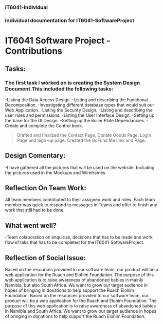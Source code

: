 ### IT6041-Individual
### Individual documentation for IT6041-SoftwareProject

# IT6041 Software Project - Contributions

## Tasks:

### The first task I worked on is creating the System Design Document.This included the following tasks:

-Listing the Data Access Design.
-Listing and describing the Functional Decomposition.
-Investigating different database types that would suit our Web Application.
-Listing the Security Design.
-Listing and describing the user roles and permissions.
-Listing the User Interface Design.
-Setting up the base for the UI Design.
-Setting up the Boiler Plate Dependancies.
-Create and complete the Control book. 
> Drafted and finalized the Contact Page, Donate Goods Page, Login Page and Sign-up page. 
> Created the GoFund Me Link and Page. 



## Design Comentary:

-I have gathered all the pictures that will be used on the website. Including the pictures used in the Mockups and Wireframes. 


## Reflection On Team Work:

All team members contributed to their assigned work and roles.
Each team member was quick to respond to messages in Teams and offer to finish any work that still had to be done. 

## What went well?

-Team colaboration on enquiries, decisions that has to be made and work flow of taks that has to be completed for the IT6041-SoftwareProject.


## Reflection of Social Issue:

Based on the resources provided to our software team, our product will be a web application for the Ruach and Elohim Foundation. 
The purpose of this web application is to raise awareness of abandoned babies in mainly Namibia, but also South Africa. 
We want to grow our target audience in hopes of bringing in donations to help support the Ruach Elohim Foundation. 
Based on the resources provided to our software team, our product will be a web application for the Ruach and Elohim Foundation. 
The purpose of this web application is to raise awareness of abandoned babies in Namibia and South Africa. 
We want to grow our target audience in hopes of bringing in donations to help support the Ruach Elohim Foundation. 







